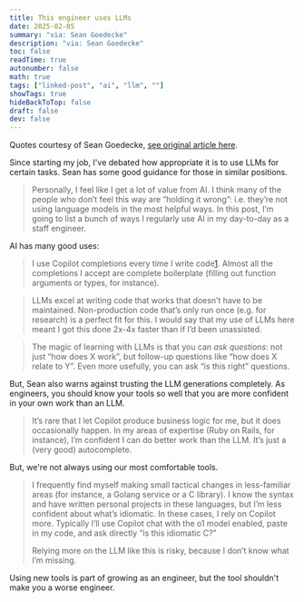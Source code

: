 ```yaml
---
title: This engineer uses LLMs
date: 2025-02-05
summary: "via: Sean Goedecke"
description: "via: Sean Goedecke"
toc: false
readTime: true
autonumber: false
math: true
tags: ["linked-post", "ai", "llm", ""]
showTags: true
hideBackToTop: false
draft: false
dev: false
---
```


Quotes courtesy of Sean Goedecke, [see original article here](https://www.seangoedecke.com/how-i-use-llms/?utm_source=pocket_shared).

Since starting my job, I've debated how appropriate it is to use LLMs for certain tasks. Sean has some good guidance for those in similar positions.

>Personally, I feel like I get a lot of value from AI. I think many of the people who don’t feel this way are “holding it wrong”: i.e. they’re not using language models in the most helpful ways. In this post, I’m going to list a bunch of ways I regularly use AI in my day-to-day as a staff engineer.

AI has many good uses:

>I use Copilot completions every time I write code[1](https://www.seangoedecke.com/how-i-use-llms/?utm_source=pocket_shared#fn-1). Almost all the completions I accept are complete boilerplate (filling out function arguments or types, for instance).

>LLMs excel at writing code that works that doesn’t have to be maintained. Non-production code that’s only run once (e.g. for research) is a perfect fit for this. I would say that my use of LLMs here meant I got this done 2x-4x faster than if I’d been unassisted.

>The magic of learning with LLMs is that you can _ask questions_: not just “how does X work”, but follow-up questions like “how does X relate to Y”. Even more usefully, you can ask “is this right” questions.

But, Sean also warns against trusting the LLM generations completely. As engineers, you should know your tools so well that you are more confident in your own work than an LLM.

>It’s rare that I let Copilot produce business logic for me, but it does occasionally happen. In my areas of expertise (Ruby on Rails, for instance), I’m confident I can do better work than the LLM. It’s just a (very good) autocomplete.

But, we're not always using our most comfortable tools.

>I frequently find myself making small tactical changes in less-familiar areas (for instance, a Golang service or a C library). I know the syntax and have written personal projects in these languages, but I’m less confident about what’s idiomatic. In these cases, I rely on Copilot more. Typically I’ll use Copilot chat with the o1 model enabled, paste in my code, and ask directly “is this idiomatic C?”
>
>Relying more on the LLM like this is risky, because I don’t know what I’m missing.

Using new tools is part of growing as an engineer, but the tool shouldn't make you a worse engineer.